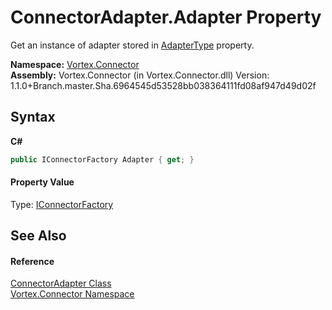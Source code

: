 # ConnectorAdapter.Adapter Property 
 

Get an instance of adapter stored in <a href="P_Vortex_Connector_ConnectorAdapter_AdapterType.md">AdapterType</a> property.

**Namespace:**&nbsp;<a href="N_Vortex_Connector.md">Vortex.Connector</a><br />**Assembly:**&nbsp;Vortex.Connector (in Vortex.Connector.dll) Version: 1.1.0+Branch.master.Sha.6964545d53528bb038364111fd08af947d49d02f

## Syntax

**C#**<br />
``` C#
public IConnectorFactory Adapter { get; }
```


#### Property Value
Type: <a href="T_Vortex_Connector_IConnectorFactory.md">IConnectorFactory</a>

## See Also


#### Reference
<a href="T_Vortex_Connector_ConnectorAdapter.md">ConnectorAdapter Class</a><br /><a href="N_Vortex_Connector.md">Vortex.Connector Namespace</a><br />